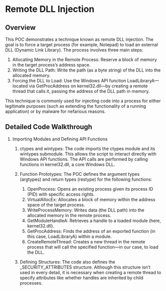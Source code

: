 # Remote DLL Injection
## Overview
This POC demonstrates a technique known as remote DLL injection. The goal is to force a target process (for example, Notepad) to load an external DLL (Dynamic Link Library). The process involves three main steps:

  1. Allocating Memory in the Remote Process: Reserve a block of memory in the target process’s address space.
  2. Writing the DLL Path: Write the path (as a byte string) of the DLL into the allocated memory.
  3. Forcing the DLL to Load: Use the Windows API function LoadLibraryA—located via GetProcAddress on kernel32.dll—by creating a remote thread that calls it, passing the address of the DLL path in memory.

This technique is commonly used for injecting code into a process for either legitimate purposes (such as extending the functionality of a running application) or by malware for nefarious reasons.

## Detailed Code Walkthrough

1. Importing Modules and Defining API Functions
    1. ctypes and wintypes:
       The code imports the ctypes module and its wintypes submodule. This allows the script to interact directly with Windows API functions. The API calls are performed by calling functions in kernel32.dll, a core Windows DLL.

    2. Function Prototypes:
       The POC defines the argument types (argtypes) and return types (restype) for the following functions:
         1. OpenProcess: Opens an existing process given its process ID (PID) with specific access rights.
         2. VirtualAllocEx: Allocates a block of memory within the address space of the target process.
         3. WriteProcessMemory: Writes data (the DLL path) into the allocated memory in the remote process.
         4. GetModuleHandleA: Retrieves a handle to a loaded module (here, kernel32.dll).
         5. GetProcAddress: Finds the address of an exported function (in this case, LoadLibraryA) within a module.
         6. CreateRemoteThread: Creates a new thread in the remote process that will call the specified function—in our case, to load the DLL.

    3. Defining Structures:
       The code also defines the _SECURITY_ATTRIBUTES structure. Although this structure isn’t used in every detail, it is necessary when creating a remote thread to specify attributes like whether handles are inherited by child processes.
